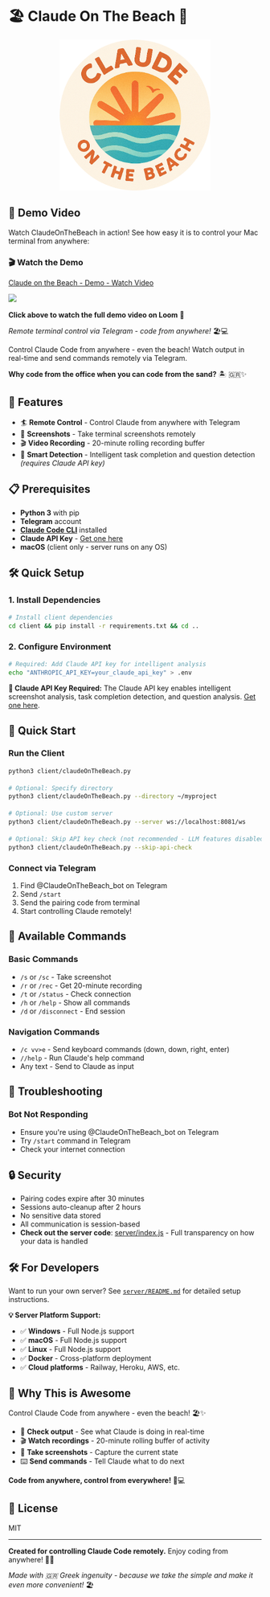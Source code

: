 # 🏖️ Claude On The Beach 🌊

<p align="center">
  <img src="assets/ClaudeOnTheBeach-circle.png" alt="ClaudeOnTheBeach Logo" width="300">
</p>

## 🎥 Demo Video

Watch ClaudeOnTheBeach in action! See how easy it is to control your Mac terminal from anywhere:

### 🎬 Watch the Demo
<div>
  <a href="https://www.loom.com/share/d303677488d648739184a1a84f3adc0a">
    <p>Claude on the Beach - Demo - Watch Video</p>
  </a>
  <a href="https://www.loom.com/share/d303677488d648739184a1a84f3adc0a">
    <img style="max-width:300px;" src="https://cdn.loom.com/sessions/thumbnails/d303677488d648739184a1a84f3adc0a-9fad82951bff5010-full-play.gif">
  </a>
</div>

**Click above to watch the full demo video on Loom** 🎥

*Remote terminal control via Telegram - code from anywhere!* 🏖️💻

Control Claude Code from anywhere - even the beach! Watch output in real-time and send commands remotely via Telegram.

**Why code from the office when you can code from the sand?** 🏝️ 🇬🇷✨

## 🌊 Features

- 🏄 **Remote Control** - Control Claude from anywhere with Telegram
- 📸 **Screenshots** - Take terminal screenshots remotely
- 🎬 **Video Recording** - 20-minute rolling recording buffer
- 🧠 **Smart Detection** - Intelligent task completion and question detection *(requires Claude API key)*

## 📋 Prerequisites

- **Python 3** with pip
- **Telegram** account
- **[Claude Code CLI](https://docs.anthropic.com/claude/docs/claude-code)** installed
- **Claude API Key** - [Get one here](https://console.anthropic.com/)
- **macOS** (client only - server runs on any OS)

## 🛠️ Quick Setup

### 1. Install Dependencies
```bash
# Install client dependencies
cd client && pip install -r requirements.txt && cd ..
```

### 2. Configure Environment
```bash
# Required: Add Claude API key for intelligent analysis
echo "ANTHROPIC_API_KEY=your_claude_api_key" > .env
```

**🔑 Claude API Key Required:**
The Claude API key enables intelligent screenshot analysis, task completion detection, and question analysis. [Get one here](https://console.anthropic.com/).

## 🚀 Quick Start

### Run the Client
```bash
python3 client/claudeOnTheBeach.py

# Optional: Specify directory
python3 client/claudeOnTheBeach.py --directory ~/myproject

# Optional: Use custom server
python3 client/claudeOnTheBeach.py --server ws://localhost:8081/ws

# Optional: Skip API key check (not recommended - LLM features disabled)
python3 client/claudeOnTheBeach.py --skip-api-check
```

### Connect via Telegram
1. Find @ClaudeOnTheBeach_bot on Telegram
2. Send `/start`
3. Send the pairing code from terminal
4. Start controlling Claude remotely!

## 📱 Available Commands

### Basic Commands
- `/s` or `/sc` - Take screenshot
- `/r` or `/rec` - Get 20-minute recording
- `/t` or `/status` - Check connection
- `/h` or `/help` - Show all commands
- `/d` or `/disconnect` - End session

### Navigation Commands
- `/c vv>e` - Send keyboard commands (down, down, right, enter)
- `//help` - Run Claude's help command
- Any text - Send to Claude as input





## 🐛 Troubleshooting

### Bot Not Responding
- Ensure you're using @ClaudeOnTheBeach_bot on Telegram
- Try `/start` command in Telegram
- Check your internet connection



## 🔒 Security

- Pairing codes expire after 30 minutes
- Sessions auto-cleanup after 2 hours
- No sensitive data stored
- All communication is session-based
- **Check out the server code**: [server/index.js](server/index.js) - Full transparency on how your data is handled



## 🛠️ For Developers

Want to run your own server? See [`server/README.md`](server/README.md) for detailed setup instructions.

**💡 Server Platform Support:**
- ✅ **Windows** - Full Node.js support
- ✅ **macOS** - Full Node.js support  
- ✅ **Linux** - Full Node.js support
- ✅ **Docker** - Cross-platform deployment
- ✅ **Cloud platforms** - Railway, Heroku, AWS, etc.

## 🎉 Why This is Awesome

Control Claude Code from anywhere - even the beach! 🏖️✨

- 📱 **Check output** - See what Claude is doing in real-time
- 🎬 **Watch recordings** - 20-minute rolling buffer of activity
- 📸 **Take screenshots** - Capture the current state
- ⌨️ **Send commands** - Tell Claude what to do next

**Code from anywhere, control from everywhere!** 📱💻

## 📝 License

MIT

---

**Created for controlling Claude Code remotely.** Enjoy coding from anywhere! 📱✨

*Made with 🇬🇷 Greek ingenuity - because we take the simple and make it even more convenient!* 🏖️